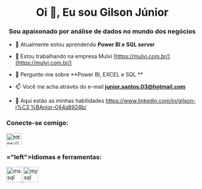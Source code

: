 <h1 align="center">Oi 👋, Eu sou Gilson Júnior</h1>
<h3 align="center">Sou apaixonado por análise de dados no mundo dos negócios</h3>

- 🌱 Atualmente estou aprendendo **Power BI e SQL server**

- 👯 Estou trabalhando na empresa Mulvi [https://mulvi.com.br/](https://mulvi.com.br/)

- 💬 Pergunte-me sobre **Power BI, EXCEL e SQL **

- 📫 Você me acha através do e-mail **junior.santos.03@hotmail.com**

- 📄 Aqui estão as minhas habilidades [https://www.linkedin.com/in/gilson-j%C3 %BAnior-044a8924b/](https://www.linkedin.com/in/gilson-j%C3%BAnior-044a8924b/)

<h3 align="left">Conecte-se comigo:</h3>
<p align= "esquerda">
<a href="https://linkedin.com/in/https://www.linkedin.com/in/gilson-j%c3%banior-044a8924b/" target="blank"><img align="center " src="https://raw.githubusercontent.com/rahuldkjain/github-profile-readme-generator/master/src/images/icons/Social/linked-in-alt.svg" alt="https://www .linkedin.com/in/gilson-j%c3%banior-044a8924b/" height="30" width="40" /></a> </p> <h3
align

="left">Idiomas e ferramentas: </h3>
<p align="left"> <a href="https://www.microsoft.com/en-us/sql-server" target="_blank" rel="noreferrer"> <img src="https:/ /www.svgrepo.com/show/303229/microsoft-sql-server-logo.svg" alt="mssql" width="40" height="40"/> </a> <a href="https:/ /www.mysql.com/" target="_blank" rel="noreferrer"> <img src="https://raw.githubusercontent.com/devicons/devicon/master/icons/mysql/mysql-original-wordmark. svg" alt="mysql" width="40" height="40"/> </a> </p>



<!---
- 👀 I’m interested in ...
- 🌱 I’m currently learning ...
- 💞️ I’m looking to collaborate on ...
- 📫 How to reach me ...

<!---
Gilson-Jr/Gilson-Jr is a ✨ special ✨ repository because its `README.md` (this file) appears on your GitHub profile.
You can click the Preview link to take a look at your changes.
--->
